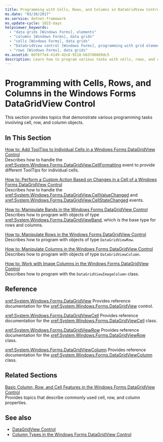 ```yaml
---
title: Programming with Cells, Rows, and Columns in DataGridView Control
ms.date: "03/30/2017"
ms.service: dotnet-framework
ms.update-cycle: 1825-days
helpviewer_keywords:
  - "data grids [Windows Forms], elements"
  - "columns [Windows Forms], data grids"
  - "cells [Windows Forms], data grids"
  - "DataGridView control [Windows Forms], programming with grid elements"
  - "rows [Windows Forms], data grids"
ms.assetid: 0d76f7e4-4149-42c6-9118-bb37d6669dc5
description: Learn how to program various tasks with cells, rows, and columns in the Windows Forms DataGridView control.
---
```

# Programming with Cells, Rows, and Columns in the Windows Forms DataGridView Control

This section provides topics that demonstrate various programming tasks involving cell, row, and column objects.

## In This Section

[How to: Add ToolTips to Individual Cells in a Windows Forms DataGridView Control](add-tooltips-to-individual-cells-in-a-wf-datagridview-control.md)\
Describes how to handle the <xref:System.Windows.Forms.DataGridView.CellFormatting> event to provide different ToolTips for individual cells.

[How to: Perform a Custom Action Based on Changes in a Cell of a Windows Forms DataGridView Control](perform-a-custom-action-based-on-changes-in-a-cell-of-a-datagrid.md)\
Describes how to handle the <xref:System.Windows.Forms.DataGridView.CellValueChanged> and <xref:System.Windows.Forms.DataGridView.CellStateChanged> events.

[How to: Manipulate Bands in the Windows Forms DataGridView Control](how-to-manipulate-bands-in-the-windows-forms-datagridview-control.md)\
Describes how to program with objects of type <xref:System.Windows.Forms.DataGridViewBand>, which is the base type for rows and columns.

[How to: Manipulate Rows in the Windows Forms DataGridView Control](how-to-manipulate-rows-in-the-windows-forms-datagridview-control.md)\
Describes how to program with objects of type `DataGridViewRow`.

[How to: Manipulate Columns in the Windows Forms DataGridView Control](how-to-manipulate-columns-in-the-windows-forms-datagridview-control.md)\
Describes how to program with objects of type `DataGridViewColumn`.

[How to: Work with Image Columns in the Windows Forms DataGridView Control](how-to-work-with-image-columns-in-the-windows-forms-datagridview-control.md)\
Describes how to program with the `DataGridViewImageColumn` class.

## Reference

<xref:System.Windows.Forms.DataGridView>
Provides reference documentation for the <xref:System.Windows.Forms.DataGridView> control.

<xref:System.Windows.Forms.DataGridViewCell>
Provides reference documentation for the <xref:System.Windows.Forms.DataGridViewCell> class.

<xref:System.Windows.Forms.DataGridViewRow>
Provides reference documentation for the <xref:System.Windows.Forms.DataGridViewRow> class.

<xref:System.Windows.Forms.DataGridViewColumn>
Provides reference documentation for the <xref:System.Windows.Forms.DataGridViewColumn> class.

## Related Sections

[Basic Column, Row, and Cell Features in the Windows Forms DataGridView Control](basic-column-row-and-cell-features-wf-datagridview-control.md)\
Provides topics that describe commonly used cell, row, and column properties.

## See also

- [DataGridView Control](datagridview-control-windows-forms.md)
- [Column Types in the Windows Forms DataGridView Control](column-types-in-the-windows-forms-datagridview-control.md)
